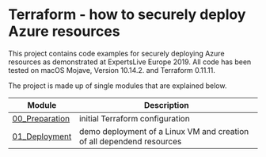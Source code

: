 # Terraform - how to securely deploy Azure resources

This project contains code examples for securely deploying Azure resources as demonstrated at ExpertsLive Europe 2019.
All code has been tested on macOS Mojave, Version 10.14.2. and Terraform 0.11.11.

The project is made up of single modules that are explained below.

| Module | Description |
| ------------- | ------------- |
| [00_Preparation](../../../tree/master/11-2019-ExpertsLiveEU/00_Preparation) | initial Terraform configuration |
| [01_Deployment](../../../tree/master/11-2019-ExpertsLiveEU/01_Deployment) | demo deployment of a Linux VM and creation of all dependend resources |
